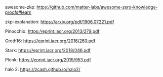 awesome-zkp: https://github.com/matter-labs/awesome-zero-knowledge-proofs#learn

zkp-explanation: https://arxiv.org/pdf/1906.07221.pdf

Pinocchio: https://eprint.iacr.org/2013/279.pdf

Groth16: https://eprint.iacr.org/2016/260.pdf

Stark: https://eprint.iacr.org/2018/046.pdf

Plonk: https://eprint.iacr.org/2019/953.pdf

halo 2: https://zcash.github.io/halo2/
